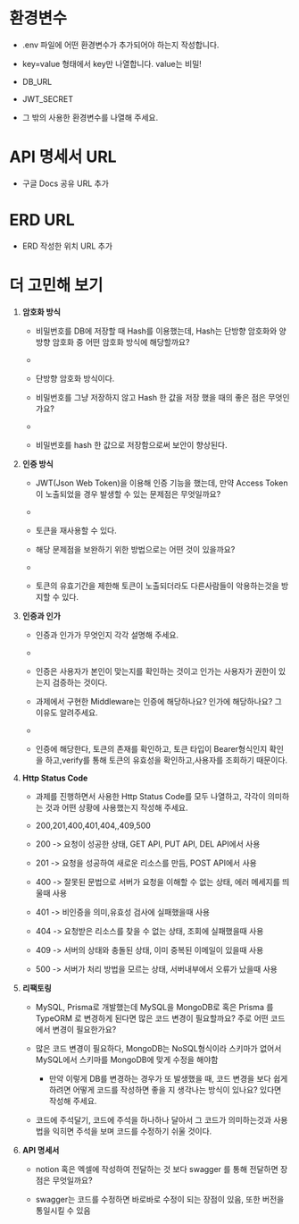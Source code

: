 # 환경변수
- .env 파일에 어떤 환경변수가 추가되어야 하는지 작성합니다.
- key=value 형태에서 key만 나열합니다. value는 비밀!

- DB_URL
- JWT_SECRET
- 그 밖의 사용한 환경변수를 나열해 주세요.

# API 명세서 URL
- 구글 Docs 공유 URL 추가

# ERD URL
- ERD 작성한 위치 URL 추가

# 더 고민해 보기
1. **암호화 방식**
    - 비밀번호를 DB에 저장할 때 Hash를 이용했는데, Hash는 단방향 암호화와 양방향 암호화 중 어떤 암호화 방식에 해당할까요?
    - 
    - 단방향 암호화 방식이다.
  
      
    - 비밀번호를 그냥 저장하지 않고 Hash 한 값을 저장 했을 때의 좋은 점은 무엇인가요?
    - 
    - 비밀번호를 hash 한 값으로 저장함으로써 보안이 향상된다.

2. **인증 방식**
    - JWT(Json Web Token)을 이용해 인증 기능을 했는데, 만약 Access Token이 노출되었을 경우 발생할 수 있는 문제점은 무엇일까요?
    - 
    - 토큰을 재사용할 수 있다.
  
      
    - 해당 문제점을 보완하기 위한 방법으로는 어떤 것이 있을까요?
    - 
    - 토큰의 유효기간을 제한해 토큰이 노출되더라도 다른사람들이 악용하는것을 방지할 수 있다.

3. **인증과 인가**
    - 인증과 인가가 무엇인지 각각 설명해 주세요.
    - 
    - 인증은 사용자가 본인이 맞는지를 확인하는 것이고 인가는 사용자가 권한이 있는지 검증하는 것이다.
  
      
    - 과제에서 구현한 Middleware는 인증에 해당하나요? 인가에 해당하나요? 그 이유도 알려주세요.
    - 
    - 인증에 해당한다, 토큰의 존재를 확인하고, 토큰 타입이 Bearer형식인지 확인을 하고,verify를 통해 토큰의 유효성을 확인하고,사용자를 조회하기 때문이다.

4. **Http Status Code**
    - 과제를 진행하면서 사용한 Http Status Code를 모두 나열하고, 각각이 의미하는 것과 어떤 상황에 사용했는지 작성해 주세요.
      
    - 200,201,400,401,404,,409,500
    - 200 -> 요청이 성공한 상태, GET API, PUT API, DEL API에서 사용
    - 201 -> 요청을 성공하여 새로운 리소스를 만듬, POST API에서 사용
    - 400 -> 잘못된 문법으로 서버가 요청을 이해할 수 없는 상태, 에러 메세지를 띄울때 사용
    - 401 -> 비인증을 의미,유효성 검사에 실패했을때 사용
    - 404 -> 요청받은 리소스를 찾을 수 없는 상태, 조회에 실패했을때 사용
    - 409 -> 서버의 상태와 충돌된 상태, 이미 중복된 이메일이 있을때 사용
    - 500 -> 서버가 처리 방법을 모르는 상태, 서버내부에서 오류가 났을때 사용

5. **리팩토링**
    - MySQL, Prisma로 개발했는데 MySQL을 MongoDB로 혹은 Prisma 를 TypeORM 로 변경하게 된다면 많은 코드 변경이 필요할까요? 주로 어떤 코드에서 변경이 필요한가요?
      
    - 많은 코드 변경이 필요하다, MongoDB는 NoSQL형식이라 스키마가 없어서 MySQL에서 스키마를 MongoDB에 맞게 수정을 해야함
  
      
		- 만약 이렇게 DB를 변경하는 경우가 또 발생했을 때, 코드 변경을 보다 쉽게 하려면 어떻게 코드를 작성하면 좋을 지 생각나는 방식이 있나요? 있다면 작성해 주세요.
      
    - 코드에 주석달기, 코드에 주석을 하나하나 달아서 그 코드가 의미하는것과 사용법을 익히면 주석을 보며 코드를 수정하기 쉬울 것이다.

6. **API 명세서**
    - notion 혹은 엑셀에 작성하여 전달하는 것 보다 swagger 를 통해 전달하면 장점은 무엇일까요?
      
    - swagger는 코드를 수정하면 바로바로 수정이 되는 장점이 있음, 또한 버전을 통일시킬 수 있음
